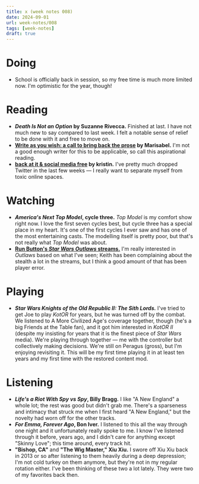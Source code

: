 ```yaml
---
title: x (week notes 008)
date: 2024-09-01
url: week-notes/008
tags: [week-notes]
draft: true
---
```

# Doing
* School is officially back in session, so my free time is much more limited now. I'm optimistic for the year, though!
# Reading
- **_Death Is Not an Option_ by Suzanne Rivecca.** Finished at last. I have not much new to say compared to last week. I felt a notable sense of relief to be done with it and free to move on.
- **[Write as you wish: a call to bring back the prose](https://marisabel.nl/public/blog/Write_as_you_wish:_a_call_to_bring_back_the_prose) by Marisabel.** I'm not a good enough writer for this to be applicable, so call this aspirational reading.
- **[back at it & social media free](https://itskristin.bearblog.dev/back-at-it-social-media-free/) by kristin.** I've pretty much dropped Twitter in the last few weeks — I really want to separate myself from toxic online spaces.
# Watching
- **_America's Next Top Model_, cycle three.** _Top Model_ is my comfort show right now. I love the first seven cycles best, but cycle three has a special place in my heart. It's one of the first cycles I ever saw and has one of the most entertaining casts. The modelling itself is pretty poor, but that's not really what _Top Model_ was about.
- **[Run Button's _Star Wars Outlaws_ streams.](https://www.youtube.com/watch?v=7ei6dNr3RkY&list=PLipgnTt01UGXDW2B_eJMKSSi12Y7koJ9O&pp=iAQB)** I'm really interested in _Outlaws_ based on what I've seen; Keith has been complaining about the stealth a lot in the streams, but I think a good amount of that has been player error.
# Playing
* **_Star Wars Knights of the Old Republic II: The Sith Lords._** I've tried to get Joe to play _KotOR_ for years, but he was turned off by the combat. We listened to A More Civilized Age's coverage together, though (he's a big Friends at the Table fan), and it got him interested in _KotOR II_ (despite my insisting for years that it is the finest piece of _Star Wars_ media). We're playing through together — me with the controller but collectively making decisions. We're still on Peragus (gross), but I'm enjoying revisiting it. This will be my first time playing it in at least ten years and my first time with the restored content mod.

# Listening
- **_Life's a Riot With Spy vs Spy_, Billy Bragg.** I like "A New England" a whole lot; the rest was good but didn't grab me. There's a sparseness and intimacy that struck me when I first heard "A New England," but the novelty had worn off for the other tracks.
- **_For Emma, Forever Ago_, Bon Iver.** I listened to this all the way through one night and it unfortunately really spoke to me. I know I've listened through it before, years ago, and I didn't care for anything except "Skinny Love"; this time around, every track hit.
- **"Bishop, CA"** and **"The Wig Master," Xiu Xiu.** I swore off Xiu Xiu back in 2013 or so after listening to them heavily during a deep depression; I'm not cold turkey on them anymore, but they're not in my regular rotation either. I've been thinking of these two a lot lately. They were two of my favorites back then.
